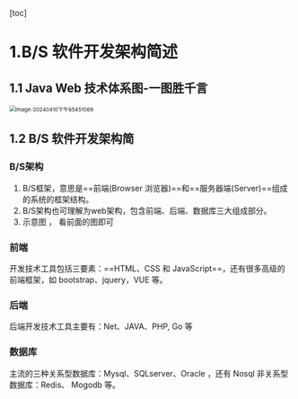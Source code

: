 [toc]

# 1.B/S 软件开发架构简述

## 1.1 Java Web 技术体系图-一图胜千言

<img src="/Users/yannlau/Documents/JavaSet/Java韩顺平/2.JavaWeb/assets/image-20240410下午65451069.png" alt="image-20240410下午65451069" style="zoom:67%;" />

## 1.2 B/S 软件开发架构简

### B/S架构

1. B/S框架，意思是==前端(Browser 浏览器)==和==服务器端(Server)==组成的系统的框架结构。 
2. B/S架构也可理解为web架构，包含前端、后端、数据库三大组成部分。
3. 示意图 ， 看前面的图即可

### 前端

开发技术工具包括三要素：==HTML、CSS 和 JavaScript==，还有很多高级的前端框架，如 bootstrap、jquery，VUE 等。

### 后端

后端开发技术工具主要有：Net、JAVA、PHP, Go 等

### 数据库

主流的三种关系型数据库：Mysql、SQLserver、Oracle ，还有 Nosql 非关系型数据库：Redis、 Mogodb 等。

